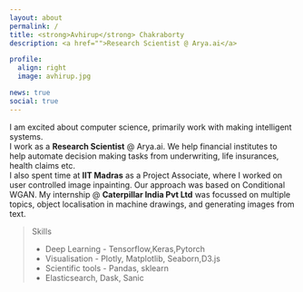 ```yaml
---
layout: about
permalink: /
title: <strong>Avhirup</strong> Chakraborty
description: <a href="">Research Scientist @ Arya.ai</a> 

profile:
  align: right
  image: avhirup.jpg

news: true
social: true
---
```


I am excited about computer science, primarily work with making intelligent systems.<br>
I work as a **Research Scientist** @ Arya.ai. We help financial institutes to help automate decision making tasks from underwriting, life insurances, health claims etc.<br>
I also spent time at **IIT Madras** as a Project Associate, where I worked on user controlled image inpainting. Our approach was based on Conditional WGAN.
My internship @ **Caterpillar India Pvt Ltd** was focussed on multiple topics, object localisation in machine drawings, and generating images from text.

> Skills
> * Deep Learning - Tensorflow,Keras,Pytorch
> * Visualisation - Plotly, Matplotlib, Seaborn,D3.js
> * Scientific tools - Pandas, sklearn
> * Elasticsearch, Dask, Sanic


 
